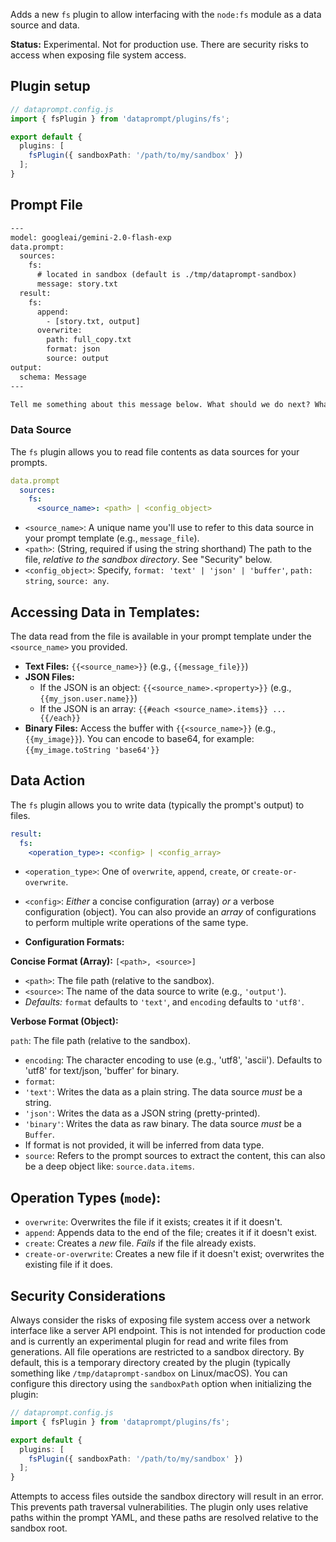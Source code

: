 Adds a new `fs` plugin to allow interfacing with the `node:fs` module as a data source and data. 

**Status:** Experimental. Not for production use. There are security risks to access when exposing file system access.

## Plugin setup

```ts
// dataprompt.config.js
import { fsPlugin } from 'dataprompt/plugins/fs';

export default {
  plugins: [
    fsPlugin({ sandboxPath: '/path/to/my/sandbox' })
  ];
}
```

## Prompt File

```hbs
---
model: googleai/gemini-2.0-flash-exp
data.prompt:
  sources:
    fs:
      # located in sandbox (default is ./tmp/dataprompt-sandbox)
      message: story.txt 
  result:
    fs:
      append:
        - [story.txt, output]
      overwrite:
        path: full_copy.txt
        format: json
        source: output
output:
  schema: Message
---

Tell me something about this message below. What should we do next? What is your recommendation? Speak like William Shakespeare.
```  

### Data Source
The `fs` plugin allows you to read file contents as data sources for your prompts.

  
```yaml
data.prompt
  sources:
    fs:
      <source_name>: <path> | <config_object>  
```
  
*   `<source_name>`:  A unique name you'll use to refer to this data source in your prompt template (e.g., `message_file`).
*   `<path>`: (String, required if using the string shorthand) The path to the file, *relative to the sandbox directory*.  See \"Security\" below.
*   `<config_object>`: Specify, `format: 'text' | 'json' | 'buffer'`, `path: string`, `source: any`.
  
  
## Accessing Data in Templates:
  
The data read from the file is available in your prompt template under the `<source_name>` you provided.

*   **Text Files:** `{{<source_name>}}` (e.g., `{{message_file}}`)
*   **JSON Files:**
    *   If the JSON is an object: `{{<source_name>.<property>}}` (e.g., `{{my_json.user.name}}`)  
    *   If the JSON is an array: `{{#each <source_name>.items}} ... {{/each}}`
* **Binary Files:** Access the buffer with `{{<source_name>}}` (e.g., `{{my_image}}`). You can encode to base64, for example: `{{my_image.toString 'base64'}}`

## Data Action

The `fs` plugin allows you to write data (typically the prompt's output) to files.

```yaml
result:
  fs:
    <operation_type>: <config> | <config_array>
```
  
*   `<operation_type>`:  One of `overwrite`, `append`, `create`, or `create-or-overwrite`.
*   `<config>`:  *Either* a concise configuration (array) *or* a verbose configuration (object).  You can also provide an *array* of configurations to perform multiple write operations of the same type.
  
*   **Configuration Formats:**

**Concise Format (Array):** `[<path>, <source>]`
* `<path>`: The file path (relative to the sandbox).
*   `<source>`: The name of the data source to write (e.g., `'output'`).
*   *Defaults:*  `format` defaults to `'text'`, and `encoding` defaults to `'utf8'`.

**Verbose Format (Object):**

`path`:  The file path (relative to the sandbox).
*   `encoding`: The character encoding to use (e.g., 'utf8', 'ascii'). Defaults to 'utf8' for text/json, 'buffer' for binary.
*   `format`:
*   `'text'`:  Writes the data as a plain string.  The data source *must* be a string.
*   `'json'`:  Writes the data as a JSON string (pretty-printed).
*   `'binary'`: Writes the data as raw binary. The data source *must* be a `Buffer`.
* If format is not provided, it will be inferred from data type.
* `source`: Refers to the prompt sources to extract the content, this can also be a deep object like: `source.data.items`.

## Operation Types (`mode`):
*   `overwrite`:  Overwrites the file if it exists; creates it if it doesn't.
*   `append`: Appends data to the end of the file; creates it if it doesn't exist.
*   `create`: Creates a *new* file.  *Fails* if the file already exists.
*   `create-or-overwrite`: Creates a new file if it doesn't exist; overwrites the existing file if it does.

## Security Considerations
Always consider the risks of exposing file system access over a network interface like a server API endpoint. This is not intended for production code and is currently an experimental plugin for read and write files from generations. All file operations are restricted to a sandbox directory. By default, this is a temporary directory created by the plugin (typically something like `/tmp/dataprompt-sandbox` on Linux/macOS). You can configure this directory using the `sandboxPath` option when initializing the plugin:

```ts
// dataprompt.config.js
import { fsPlugin } from 'dataprompt/plugins/fs';

export default {
  plugins: [
    fsPlugin({ sandboxPath: '/path/to/my/sandbox' })
  ];
}
```

Attempts to access files outside the sandbox directory will result in an error. This prevents path traversal vulnerabilities. The plugin only uses relative paths within the prompt YAML, and these paths are resolved relative to the sandbox root.
